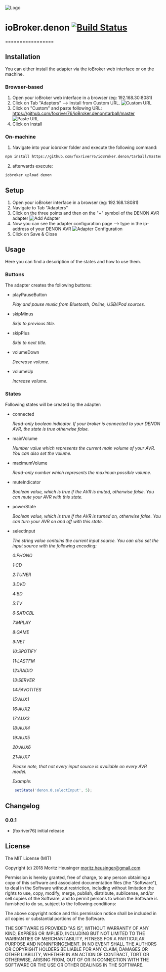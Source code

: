 ![Logo](admin/denon.png)

# ioBroker.denon [![Build Status](https://travis-ci.org/foxriver76/ioBroker.denon.svg?branch=master)](https://travis-ci.org/foxriver76/ioBroker.denon)
=================
## Installation
You can either install the adapter via the ioBroker web interface or on the machine.

### Browser-based
1. Open your ioBroker web interface in a browser (eg: 192.168.30:8081)
2. Click on Tab "Adapters" --> Install from Custom URL.
![Custom URL](/documentation/installFromCustomURL.png)
3. Click on "Custom" and paste following URL:
https://github.com/foxriver76/ioBroker.denon/tarball/master
![Paste URL](/documentation/urlInInputField.png)
4. Click on Install

### On-machine
1. Navigate into your iobroker folder and execute the following command: 
```bash
npm install https://github.com/foxriver76/ioBroker.denon/tarball/master
```
2. afterwards execute:
```bash
iobroker upload denon
```

## Setup
1. Open your ioBroker interface in a browser (eg: 192.168.1:8081)
2. Navigate to Tab "Adapters"
3. Click on the three points and then on the "+" symbol of the DENON AVR adapter
![Add Adapter](/documentation/plusAddAdapter.png)
4. Now you can see the adapter configuration page --> type in the ip-address of your DENON AVR
![Adapter Configuration](/documentation/fillInIp.png)
5. Click on Save & Close

## Usage
Here you can find a description of the states and how to use them.

### Buttons
The adapter creates the following buttons:
* playPauseButton

   *Play and pause music from Bluetooth, Online, USB/iPod sources.*
   
* skipMinus

   *Skip to previous title.*
   
* skipPlus

   *Skip to next title.*
   
* volumeDown
   
   *Decrease volume.*
   
* volumeUp

   *Increase volume.*

### States
Following states will be created by the adapter:
* connected

   *Read-only boolean indicator. If your broker is connected to your DENON AVR, the state is true otherwise false.*
   
* mainVolume

   *Number value which represents the current main volume of your AVR. You can also set the volume.*
   
* maximumVolume

   *Read-only number which represents the maximum possible volume.*
   
* muteIndicator

   *Boolean value, which is true if the AVR is muted, otherwise false. You can mute your AVR with this state.*
   
* powerState

   *Boolean value, which is true if the AVR is turned on, otherwise false. You can turn your AVR on and off with this state.*
   
* selectInput

   *The string value contains the current input source. You can also set the input source with the following encoding:*
   
   *0:PHONO*
   
   *1:CD*
   
   *2:TUNER*
   
   *3:DVD*
   
   *4:BD*
   
   *5:TV*
   
   *6:SAT/CBL*
   
   *7:MPLAY*
   
   *8:GAME*
   
   *9:NET*
   
   *10:SPOTIFY*
   
   *11:LASTFM*
   
   *12:IRADIO*
   
   *13:SERVER*
   
   *14:FAVOTITES*
   
   *15:AUX1*
   
   *16:AUX2*
   
   *17:AUX3*
   
   *18:AUX4*
   
   *19:AUX5*
   
   *20:AUX6*
   
   *21:AUX7*
   
   *Please note, that not every input source is available on every AVR model.*
   
   *Example:*
   
   ```javascript
    setState('denon.0.selectInput', 5);
    ```
   
   
 
## Changelog

### 0.0.1
* (foxriver76) initial release

## License
The MIT License (MIT)

Copyright (c) 2018 Moritz Heusinger <moritz.heusinger@gmail.com>

Permission is hereby granted, free of charge, to any person obtaining a copy
of this software and associated documentation files (the "Software"), to deal
in the Software without restriction, including without limitation the rights
to use, copy, modify, merge, publish, distribute, sublicense, and/or sell
copies of the Software, and to permit persons to whom the Software is
furnished to do so, subject to the following conditions:

The above copyright notice and this permission notice shall be included in
all copies or substantial portions of the Software.

THE SOFTWARE IS PROVIDED "AS IS", WITHOUT WARRANTY OF ANY KIND, EXPRESS OR
IMPLIED, INCLUDING BUT NOT LIMITED TO THE WARRANTIES OF MERCHANTABILITY,
FITNESS FOR A PARTICULAR PURPOSE AND NONINFRINGEMENT. IN NO EVENT SHALL THE
AUTHORS OR COPYRIGHT HOLDERS BE LIABLE FOR ANY CLAIM, DAMAGES OR OTHER
LIABILITY, WHETHER IN AN ACTION OF CONTRACT, TORT OR OTHERWISE, ARISING FROM,
OUT OF OR IN CONNECTION WITH THE SOFTWARE OR THE USE OR OTHER DEALINGS IN
THE SOFTWARE.
